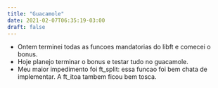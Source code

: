 ```yaml
---
title: "Guacamole"
date: 2021-02-07T06:35:19-03:00
draft: false
---
```


- Ontem terminei todas as funcoes mandatorias do libft e comecei o bonus.
- Hoje planejo terminar o bonus e testar tudo no guacamole.
- Meu maior impedimento foi ft_split: essa funcao foi bem chata de implementar. A ft_itoa tambem ficou bem tosca.
